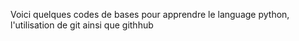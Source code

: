 Voici quelques codes de bases pour apprendre le language python, l'utilisation de git ainsi que githhub
